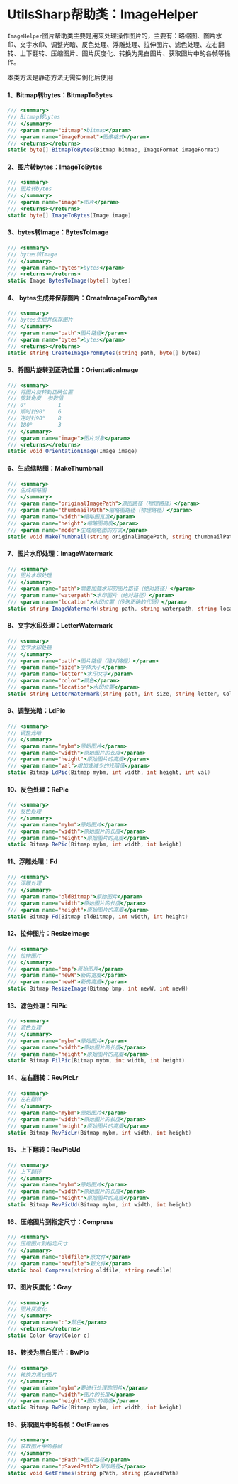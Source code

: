 # UtilsSharp帮助类：ImageHelper
`ImageHelper`图片帮助类主要是用来处理操作图片的，主要有：略缩图、图片水印、文字水印、调整光暗、反色处理、浮雕处理、拉伸图片、滤色处理、左右翻转、上下翻转、压缩图片、图片灰度化、转换为黑白图片、获取图片中的各帧等操作。

本类方法是静态方法无需实例化后使用

#### 1、Bitmap转bytes：BitmapToBytes

```c#
/// <summary>
/// Bitmap转bytes
/// </summary>
/// <param name="bitmap">bitmap</param>
/// <param name="imageFormat">图像格式</param>
/// <returns></returns>
static byte[] BitmapToBytes(Bitmap bitmap, ImageFormat imageFormat)
```

#### 2、图片转bytes：ImageToBytes

```c#
/// <summary>
/// 图片转bytes
/// </summary>
/// <param name="image">图片</param>
/// <returns></returns>
static byte[] ImageToBytes(Image image)
```

#### 3、bytes转Image：BytesToImage

```c#
/// <summary>
/// bytes转Image
/// </summary>
/// <param name="bytes">bytes</param>
/// <returns></returns>
static Image BytesToImage(byte[] bytes)
```

#### 4、 bytes生成并保存图片：CreateImageFromBytes

```c#
/// <summary>
/// bytes生成并保存图片
/// </summary>
/// <param name="path">图片路径</param>
/// <param name="bytes">bytes</param>
/// <returns></returns>
static string CreateImageFromBytes(string path, byte[] bytes)
```

#### 5、将图片旋转到正确位置：OrientationImage

```c#
/// <summary>
/// 将图片旋转到正确位置
/// 旋转角度  参数值
/// 0°	        1
/// 顺时针90°	  6
/// 逆时针90°	  8
/// 180°	    3
/// </summary>
/// <param name="image">图片对象</param>
/// <returns></returns>
static void OrientationImage(Image image)
```

#### 6、生成缩略图：MakeThumbnail

```c#
/// <summary>
/// 生成缩略图
/// </summary>
/// <param name="originalImagePath">源图路径（物理路径）</param>
/// <param name="thumbnailPath">缩略图路径（物理路径）</param>
/// <param name="width">缩略图宽度</param>
/// <param name="height">缩略图高度</param>
/// <param name="mode">生成缩略图的方式</param>    
static void MakeThumbnail(string originalImagePath, string thumbnailPath, int width, int height, MakeThumbnailMode mode)
```

#### 7、图片水印处理：ImageWatermark

```c#
/// <summary>
/// 图片水印处理
/// </summary>
/// <param name="path">需要加载水印的图片路径（绝对路径）</param>
/// <param name="waterpath">水印图片（绝对路径）</param>
/// <param name="location">水印位置（传送正确的代码）</param>
static string ImageWatermark(string path, string waterpath, string location)
```

#### 8、文字水印处理：LetterWatermark

```c#
/// <summary>
/// 文字水印处理
/// </summary>
/// <param name="path">图片路径（绝对路径）</param>
/// <param name="size">字体大小</param>
/// <param name="letter">水印文字</param>
/// <param name="color">颜色</param>
/// <param name="location">水印位置</param>
static string LetterWatermark(string path, int size, string letter, Color color, string location)
```

#### 9、调整光暗：LdPic

```c#
/// <summary>
/// 调整光暗
/// </summary>
/// <param name="mybm">原始图片</param>
/// <param name="width">原始图片的长度</param>
/// <param name="height">原始图片的高度</param>
/// <param name="val">增加或减少的光暗值</param>
static Bitmap LdPic(Bitmap mybm, int width, int height, int val)
```

#### 10、反色处理：RePic

```c#
/// <summary>
/// 反色处理
/// </summary>
/// <param name="mybm">原始图片</param>
/// <param name="width">原始图片的长度</param>
/// <param name="height">原始图片的高度</param>
static Bitmap RePic(Bitmap mybm, int width, int height)
```

#### 11、浮雕处理：Fd

```c#
/// <summary>
/// 浮雕处理
/// </summary>
/// <param name="oldBitmap">原始图片</param>
/// <param name="width">原始图片的长度</param>
/// <param name="height">原始图片的高度</param>
static Bitmap Fd(Bitmap oldBitmap, int width, int height)
```

#### 12、拉伸图片：ResizeImage

```c#
/// <summary>
/// 拉伸图片
/// </summary>
/// <param name="bmp">原始图片</param>
/// <param name="newW">新的宽度</param>
/// <param name="newH">新的高度</param>
static Bitmap ResizeImage(Bitmap bmp, int newW, int newH)
```

#### 13、滤色处理：FilPic

```c#
/// <summary>
/// 滤色处理
/// </summary>
/// <param name="mybm">原始图片</param>
/// <param name="width">原始图片的长度</param>
/// <param name="height">原始图片的高度</param>
static Bitmap FilPic(Bitmap mybm, int width, int height)
```

#### 14、左右翻转：RevPicLr

```c#
/// <summary>
/// 左右翻转
/// </summary>
/// <param name="mybm">原始图片</param>
/// <param name="width">原始图片的长度</param>
/// <param name="height">原始图片的高度</param>
static Bitmap RevPicLr(Bitmap mybm, int width, int height)
```

#### 15、上下翻转：RevPicUd

```c#
/// <summary>
/// 上下翻转
/// </summary>
/// <param name="mybm">原始图片</param>
/// <param name="width">原始图片的长度</param>
/// <param name="height">原始图片的高度</param>
static Bitmap RevPicUd(Bitmap mybm, int width, int height)
```

#### 16、压缩图片到指定尺寸：Compress

```c#
/// <summary>
/// 压缩图片到指定尺寸
/// </summary>
/// <param name="oldfile">原文件</param>
/// <param name="newfile">新文件</param>
static bool Compress(string oldfile, string newfile)
```

#### 17、图片灰度化：Gray

```c#
/// <summary>
/// 图片灰度化
/// </summary>
/// <param name="c">颜色</param>
/// <returns></returns>
static Color Gray(Color c)
```

#### 18、转换为黑白图片：BwPic

```c#
/// <summary>
/// 转换为黑白图片
/// </summary>
/// <param name="mybm">要进行处理的图片</param>
/// <param name="width">图片的长度</param>
/// <param name="height">图片的高度</param>
static Bitmap BwPic(Bitmap mybm, int width, int height)
```

#### 19、获取图片中的各帧：GetFrames

```c#
/// <summary>
/// 获取图片中的各帧
/// </summary>
/// <param name="pPath">图片路径</param>
/// <param name="pSavedPath">保存路径</param>
static void GetFrames(string pPath, string pSavedPath)
```

